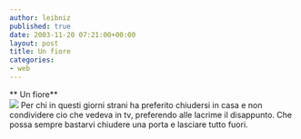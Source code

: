 ```yaml
---
author: leibniz
published: true
date: 2003-11-20 07:21:00+00:00
layout: post
title: Un fiore
categories:
- web
---
```


 **   Un fiore**   
   ![](http://www.main.org/garden/flower.gif) Per chi in questi giorni strani ha preferito chiudersi in casa e non condividere cio che vedeva in tv, preferendo alle lacrime il disappunto. Che possa sempre bastarvi chiudere una porta e lasciare tutto fuori. 

